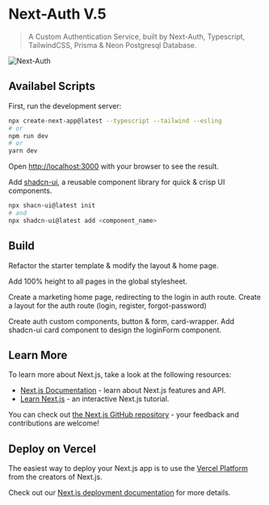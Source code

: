 # Next-Auth V.5

> A Custom Authentication Service, built by Next-Auth, Typescript, TailwindCSS, Prisma & Neon Postgresql Database.

![Next-Auth](https://i.ytimg.com/vi/w2h54xz6Ndw/maxresdefault.jpg)

## Availabel Scripts

First, run the development server:

```bash
npx create-next-app@latest --typescript --tailwind --esling
# or
npm run dev
# or
yarn dev
```

Open [http://localhost:3000](http://localhost:3000) with your browser to see the result.

Add [shadcn-ui](https://ui.shadcn.com/docs/installation/next), a reusable component library for quick & crisp UI components.

```bash
npx shacn-ui@latest init
# and
npx shadcn-ui@latest add <component_name>
```

## Build

Refactor the starter template & modify the layout & home page.

Add 100% height to all pages in the global stylesheet.

Create a marketing home page, redirecting to the login in auth route. Create a layout for the auth route (login, register, forgot-password)

Create auth custom components, button & form, card-wrapper. Add shadcn-ui card component to design the loginForm component.



## Learn More

To learn more about Next.js, take a look at the following resources:

-  [Next.js Documentation](https://nextjs.org/docs) - learn about Next.js features and API.
-  [Learn Next.js](https://nextjs.org/learn) - an interactive Next.js tutorial.

You can check out [the Next.js GitHub repository](https://github.com/vercel/next.js/) - your feedback and contributions are welcome!

## Deploy on Vercel

The easiest way to deploy your Next.js app is to use the [Vercel Platform](https://vercel.com/new?utm_medium=default-template&filter=next.js&utm_source=create-next-app&utm_campaign=create-next-app-readme) from the creators of Next.js.

Check out our [Next.js deployment documentation](https://nextjs.org/docs/deployment) for more details.
